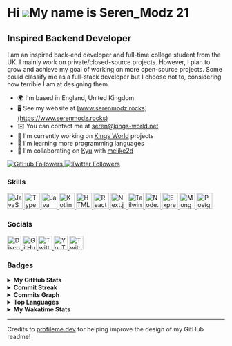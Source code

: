 # Hi ![](https://user-images.githubusercontent.com/18350557/176309783-0785949b-9127-417c-8b55-ab5a4333674e.gif)My name is Seren_Modz 21

## Inspired Backend Developer

I am an inspired back-end developer and full-time college student from the UK. I mainly work on private/closed-source projects. However, I plan to grow and achieve my goal of working on more open-source projects. Some could classify me as a full-stack developer but I choose not to, considering how terrible I am at designing them.

- 🌍 I'm based in England, United Kingdom
- 🖥️ See my website at [www.serenmodz.rocks](https://www.serenmodz.rocks)
- ✉️ You can contact me at [seren@kings-world.net](mailto:seren@kings-world.net)
- 🚀 I'm currently working on [Kings World](https://kings-world.net) projects
- 🧠 I'm learning more programming languages
- 🤝 I'm collaborating on [Kyu](https://kyubot.app) with [melike2d](https://github.com/melike2d)

<a href="https://www.github.com/SerenModz21" target="_blank" rel="noreferrer">
  <img
    src="https://img.shields.io/github/followers/SerenModz21?logo=github&style=for-the-badge&color=0891b2&labelColor=1c1917"
    alt="GitHub Followers"
  />
</a>
<a href="https://www.twitter.com/SerenModz21" target="_blank" rel="noreferrer">
  <img
    src="https://img.shields.io/twitter/follow/SerenModz21?logo=twitter&style=for-the-badge&color=0891b2&labelColor=1c1917"
    alt="Twitter Followers"
  />
</a>

### Skills

<p>
  <a href="https://developer.mozilla.org/en-US/docs/Web/JavaScript" target="_blank" rel="noreferrer" title="JavaScript">
    <img
      src="https://raw.githubusercontent.com/danielcranney/readme-generator/main/public/icons/skills/javascript-colored.svg"
      width="36"
      height="36"
      alt="JavaScript"
    />
  </a>
  <a href="https://www.typescriptlang.org" target="_blank" rel="noreferrer" title="TypeScript">
    <img
      src="https://raw.githubusercontent.com/danielcranney/readme-generator/main/public/icons/skills/typescript-colored.svg"
      width="36"
      height="36"
      alt="TypeScript"
    />
  </a>
  <a href="https://www.oracle.com/java" target="_blank" rel="noreferrer" title="Java">
    <img
      src="https://raw.githubusercontent.com/danielcranney/readme-generator/main/public/icons/skills/java-colored.svg"
      width="36"
      height="36"
      alt="Java"
    />
  </a>
  <a href="https://kotlinlang.org" target="_blank" rel="noreferrer" title="Kotlin">
    <img
      src="https://raw.githubusercontent.com/danielcranney/readme-generator/main/public/icons/skills/kotlin-colored.svg"
      width="36"
      height="36"
      alt="Kotlin"
    />
  </a>
  <a href="https://developer.mozilla.org/en-US/docs/Glossary/HTML5" target="_blank" rel="noreferrer" title="HTML5">
    <img
      src="https://raw.githubusercontent.com/danielcranney/readme-generator/main/public/icons/skills/html5-colored.svg"
      width="36"
      height="36"
      alt="HTML5"
    />
  </a>
  <a href="https://reactjs.org" target="_blank" rel="noreferrer" title="React">
    <img
      src="https://raw.githubusercontent.com/danielcranney/readme-generator/main/public/icons/skills/react-colored.svg"
      width="36"
      height="36"
      alt="React"
    />
  </a>
  <a href="https://nextjs.org/docs" target="_blank" rel="noreferrer" title="Next.js">
    <img
      src="https://raw.githubusercontent.com/danielcranney/readme-generator/main/public/icons/skills/nextjs-colored.svg"
      width="36"
      height="36"
      alt="Next.js"
    />
  </a>
  <a href="https://tailwindcss.com" target="_blank" rel="noreferrer" title="TailwindCSS">
    <img
      src="https://raw.githubusercontent.com/danielcranney/readme-generator/main/public/icons/skills/tailwindcss-colored.svg"
      width="36"
      height="36"
      alt="TailwindCSS"
    />
  </a>
  <a href="https://nodejs.org/en" target="_blank" rel="noreferrer" title="Node.js">
    <img
      src="https://raw.githubusercontent.com/danielcranney/readme-generator/main/public/icons/skills/nodejs-colored.svg"
      width="36"
      height="36"
      alt="Node.js"
    />
  </a>
  <a href="https://expressjs.com" target="_blank" rel="noreferrer" title="Express">
    <img
      src="https://raw.githubusercontent.com/danielcranney/readme-generator/main/public/icons/skills/express-colored.svg"
      width="36"
      height="36" 
      alt="Express"
    />
  </a>
  <a href="https://www.mongodb.com" target="_blank" rel="noreferrer" title="MongoDB">
    <img
      src="https://raw.githubusercontent.com/danielcranney/readme-generator/main/public/icons/skills/mongodb-colored.svg"
      width="36"
      height="36"
      alt="MongoDB"
    />
  </a>
  <a href="https://www.postgresql.org" target="_blank" rel="noreferrer" title="PostgreSQL">
    <img
      src="https://raw.githubusercontent.com/danielcranney/readme-generator/main/public/icons/skills/postgresql-colored.svg"
      width="36"
      height="36"
      alt="PostgreSQL"
    />
  </a>
</p>

### Socials

<p>
  <a href="https://discord.com/users/287278949548032000" target="_blank" rel="noreferrer" title="Discord">
    <img
      src="https://raw.githubusercontent.com/danielcranney/readme-generator/main/public/icons/socials/discord.svg"
      width="32"
      height="32"
      alt="Discord"
    />
  </a>
  <a href="https://www.github.com/SerenModz21" target="_blank" rel="noreferrer" title="GitHub">
    <img
      src="https://raw.githubusercontent.com/danielcranney/readme-generator/main/public/icons/socials/github.svg"
      width="32"
      height="32"
      alt="GitHub"
    />
  </a>
  <a href="https://www.twitter.com/SerenModz21" target="_blank" rel="noreferrer" title="Twitter">
    <img
      src="https://raw.githubusercontent.com/danielcranney/readme-generator/main/public/icons/socials/twitter.svg"
      width="32"
      height="32"
      alt="Twitter"
    />
  </a>
  <a href="https://www.youtube.com/@SerenModz21" target="_blank" rel="noreferrer" title="YouTube">
    <img
      src="https://raw.githubusercontent.com/danielcranney/readme-generator/main/public/icons/socials/youtube.svg"
      width="32"
      height="32"
      alt="YouTube"
    />
  </a>
  <a href="https://www.twitch.tv/seren_modz21" target="_blank" rel="noreferrer" title="Twitch">
    <img src="https://raw.githubusercontent.com/danielcranney/readme-generator/main/public/icons/socials/twitch.svg"
      width="32"
      height="32"
      alt="Twitch"
    />
  </a>
</p>

### Badges

<details>
  <summary>
    <b>My GitHub Stats</b>
  </summary>
  <br />
  <a href="https://www.github.com/SerenModz21">
    <img 
      src="https://github-readme-stats.vercel.app/api?username=SerenModz21&show_icons=true&hide=&count_private=true&title_color=0891b2&text_color=ffffff&icon_color=0891b2&bg_color=1c1917&hide_border=true&show_icons=true" 
      alt="SerenModz21's GitHub stats"
    />
  </a>
</details>

<details>
  <summary>
    <b>Commit Streak</b>
  </summary>
  <br />
  <a href="https://www.github.com/SerenModz21">
    <img
      src="https://github-readme-streak-stats.herokuapp.com/?user=SerenModz21&stroke=ffffff&background=1c1917&ring=0891b2&fire=0891b2&currStreakNum=ffffff&currStreakLabel=0891b2&sideNums=ffffff&sideLabels=ffffff&dates=ffffff&hide_border=true"
      alt="Commit Streak"
    />
  </a>
</details>

<details>
  <summary>
    <b>Commits Graph</b>
  </summary>
  <br />
  <a href="https://www.github.com/SerenModz21">
    <img
      src="https://github-readme-activity-graph.vercel.app/graph?username=SerenModz21&bg_color=1c1917&color=ffffff&line=0891b2&point=ffffff&area_color=1c1917&area=true&hide_border=true&custom_title=GitHub%20Commits%20Graph"
      alt="GitHub Commits Graph"
    />
  </a>
</details>

<details>
  <summary>
    <b>Top Languages</b>
  </summary>
  <br />
  <a href="https://github.com/SerenModz21">
    <img
      src="https://github-readme-stats.vercel.app/api/top-langs/?username=SerenModz21&langs_count=10&title_color=0891b2&text_color=ffffff&icon_color=0891b2&bg_color=1c1917&hide_border=true&locale=en&custom_title=Top%20%Languages"
      alt="Top Languages"
    />
  </a>
</details>

<details>
  <summary>
    <b>My Wakatime Stats</b>
  </summary>
  <br />
  
<!--START_SECTION:waka-->
![Code Time](http://img.shields.io/badge/Code%20Time-2%2C321%20hrs%208%20mins-blue)

![Profile Views](http://img.shields.io/badge/Profile%20Views-8-blue)

![Lines of code](https://img.shields.io/badge/From%20Hello%20World%20I%27ve%20Written-1.5%20million%20lines%20of%20code-blue)

**🐱 My GitHub Data** 

> 📦 302.8 kB Used in GitHub's Storage 
 > 
> 🏆 0 Contributions in the Year 2024
 > 
> 🚫 Not Opted to Hire
 > 
> 📜 8 Public Repositories 
 > 
> 🔑 14 Private Repositories 
 > 
**I'm a Night 🦉** 

```text
🌞 Morning                2169 commits        ████░░░░░░░░░░░░░░░░░░░░░   14.05 % 
🌆 Daytime                2232 commits        ████░░░░░░░░░░░░░░░░░░░░░   14.46 % 
🌃 Evening                6378 commits        ██████████░░░░░░░░░░░░░░░   41.32 % 
🌙 Night                  4657 commits        ████████░░░░░░░░░░░░░░░░░   30.17 % 
```
📅 **I'm Most Productive on Thursday** 

```text
Monday                   2247 commits        ████░░░░░░░░░░░░░░░░░░░░░   14.56 % 
Tuesday                  2054 commits        ███░░░░░░░░░░░░░░░░░░░░░░   13.31 % 
Wednesday                2244 commits        ████░░░░░░░░░░░░░░░░░░░░░   14.54 % 
Thursday                 2791 commits        █████░░░░░░░░░░░░░░░░░░░░   18.08 % 
Friday                   1805 commits        ███░░░░░░░░░░░░░░░░░░░░░░   11.69 % 
Saturday                 2074 commits        ███░░░░░░░░░░░░░░░░░░░░░░   13.44 % 
Sunday                   2221 commits        ████░░░░░░░░░░░░░░░░░░░░░   14.39 % 
```


📊 **This Week I Spent My Time On** 

```text
🕑︎ Time Zone: Europe/London

💬 Programming Languages: 
TypeScript               15 hrs 38 mins      █████████████████████░░░░   82.35 % 
YAML                     1 hr 39 mins        ██░░░░░░░░░░░░░░░░░░░░░░░   08.74 % 
Docker                   29 mins             █░░░░░░░░░░░░░░░░░░░░░░░░   02.63 % 
JSON                     23 mins             █░░░░░░░░░░░░░░░░░░░░░░░░   02.04 % 
Other                    20 mins             ░░░░░░░░░░░░░░░░░░░░░░░░░   01.77 % 

🔥 Editors: 
VS Code                  18 hrs 59 mins      █████████████████████████   100.00 % 

🐱‍💻 Projects: 
kings-world.net          17 hrs 6 mins       ███████████████████████░░   90.13 % 
Kings-Utility            1 hr 46 mins        ██░░░░░░░░░░░░░░░░░░░░░░░   09.36 % 
docker                   5 mins              ░░░░░░░░░░░░░░░░░░░░░░░░░   00.51 % 
```

**I Mostly Code in TypeScript** 

```text
TypeScript               28 repos            ████████████████░░░░░░░░░   62.22 % 
JavaScript               4 repos             ██░░░░░░░░░░░░░░░░░░░░░░░   08.89 % 
CSS                      2 repos             █░░░░░░░░░░░░░░░░░░░░░░░░   04.44 % 
Shell                    1 repo              █░░░░░░░░░░░░░░░░░░░░░░░░   02.22 % 
Astro                    1 repo              █░░░░░░░░░░░░░░░░░░░░░░░░   02.22 % 
```




 Last Updated on 17/07/2024 23:08:48 UTC
<!--END_SECTION:waka-->
</details>

---

Credits to [profileme.dev](https://www.profileme.dev) for helping improve the design of my GitHub readme!
